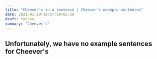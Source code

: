 ```yaml
---
title: "Cheever's in a sentence | Cheever's example sentences"
date: 2021-01-20T19:57:50+05:30
draft: falses
summary: "Cheever's"
---
```

## Unfortunately, we have no example sentences for Cheever's                 
